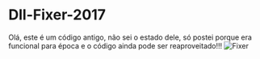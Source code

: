 # Dll-Fixer-2017
Olá, este é um código antigo, não sei o estado dele, só postei porque era funcional para época e o código ainda pode ser reaproveitado!!!
![Fixer](https://media.istockphoto.com/vectors/computer-icon-with-wrench-and-screwdriver-on-screen-computer-repair-vector-id655839718?k=6&m=655839718&s=612x612&w=0&h=hVB1sxS4S9EExAASHEJ53rqGLH3Lk9zuECu1BL7gZFM=)
